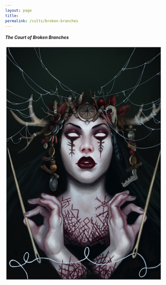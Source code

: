 ```yaml
---
layout: page
title: 
permalink: /cults/broken-branches
---
```


##### The Court of Broken Branches

<img align="right" width=500px src="/images/Lady-of-Broken-Branches.png">

